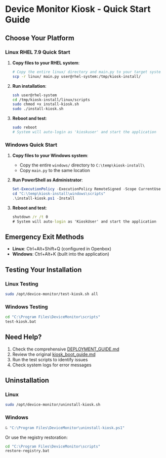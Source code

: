 # Device Monitor Kiosk - Quick Start Guide

## Choose Your Platform

### Linux RHEL 7.9 Quick Start

1. **Copy files to your RHEL system**:

   ```bash
   # Copy the entire linux/ directory and main.py to your target system
   scp -r linux/ main.py user@rhel-system:/tmp/kiosk-install/
   ```

2. **Run installation**:

   ```bash
   ssh user@rhel-system
   cd /tmp/kiosk-install/linux/scripts
   sudo chmod +x install-kiosk.sh
   sudo ./install-kiosk.sh
   ```

3. **Reboot and test**:
   ```bash
   sudo reboot
   # System will auto-login as 'kioskuser' and start the application
   ```

### Windows Quick Start

1. **Copy files to your Windows system**:

   - Copy the entire `windows/` directory to `C:\temp\kiosk-install\`
   - Copy `main.py` to the same location

2. **Run PowerShell as Administrator**:

   ```powershell
   Set-ExecutionPolicy -ExecutionPolicy RemoteSigned -Scope CurrentUser
   cd "C:\temp\kiosk-install\windows\scripts"
   .\install-kiosk.ps1 -Install
   ```

3. **Reboot and test**:
   ```cmd
   shutdown /r /t 0
   # System will auto-login as 'KioskUser' and start the application
   ```

## Emergency Exit Methods

- **Linux**: Ctrl+Alt+Shift+Q (configured in Openbox)
- **Windows**: Ctrl+Alt+K (built into the application)

## Testing Your Installation

### Linux Testing

```bash
sudo /opt/device-monitor/test-kiosk.sh all
```

### Windows Testing

```cmd
cd "C:\Program Files\DeviceMonitor\scripts"
test-kiosk.bat
```

## Need Help?

1. Check the comprehensive [DEPLOYMENT_GUIDE.md](DEPLOYMENT_GUIDE.md)
2. Review the original [kiosk_boot_guide.md](kiosk_boot_guide.md)
3. Run the test scripts to identify issues
4. Check system logs for error messages

## Uninstallation

### Linux

```bash
sudo /opt/device-monitor/uninstall-kiosk.sh
```

### Windows

```powershell
& "C:\Program Files\DeviceMonitor\uninstall-kiosk.ps1"
```

Or use the registry restoration:

```cmd
cd "C:\Program Files\DeviceMonitor\scripts"
restore-registry.bat
```
